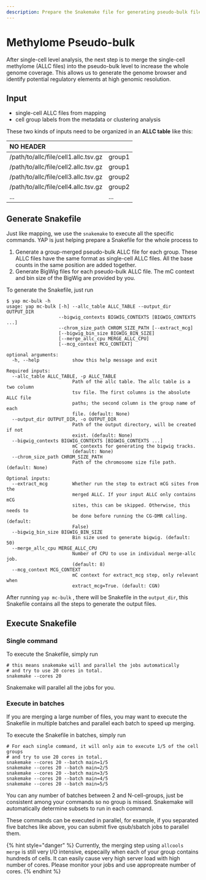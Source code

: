 ```yaml
---
description: Prepare the Snakemake file for generating pseudo-bulk files
---
```


# Methylome Pseudo-bulk

After single-cell level analysis, the next step is to merge the single-cell methylome \(ALLC files\) into the pseudo-bulk level to increase the whole genome coverage. This allows us to generate the genome browser and identify potential regulatory elements at high genomic resolution.

## Input

* single-cell ALLC files from mapping
* cell group labels from the metadata or clustering analysis

These two kinds of inputs need to be organized in an **ALLC table** like this:

| NO HEADER |  |
| :--- | :--- |
| /path/to/allc/file/cell1.allc.tsv.gz | group1 |
| /path/to/allc/file/cell2.allc.tsv.gz | group1 |
| /path/to/allc/file/cell3.allc.tsv.gz | group2 |
| /path/to/allc/file/cell4.allc.tsv.gz | group2 |
| ... | ... |

## Generate Snakefile

Just like mapping, we use the `snakemake` to execute all the specific commands. YAP is just helping prepare a Snakefile for the whole process to

1. Generate a group-merged pseudo-bulk ALLC file for each group. These ALLC files have the same format as single-cell ALLC files. All the base counts in the same position are added together.
2. Generate BigWig files for each pseudo-bulk ALLC file. The mC context and bin size of the BigWig are provided by you.

To generate the Snakefile, just run

```text
$ yap mc-bulk -h
usage: yap mc-bulk [-h] --allc_table ALLC_TABLE --output_dir OUTPUT_DIR
                   --bigwig_contexts BIGWIG_CONTEXTS [BIGWIG_CONTEXTS ...]
                   --chrom_size_path CHROM_SIZE_PATH [--extract_mcg]
                   [--bigwig_bin_size BIGWIG_BIN_SIZE]
                   [--merge_allc_cpu MERGE_ALLC_CPU]
                   [--mcg_context MCG_CONTEXT]

optional arguments:
  -h, --help            show this help message and exit

Required inputs:
  --allc_table ALLC_TABLE, -p ALLC_TABLE
                        Path of the allc table. The allc table is a two column
                        tsv file. The first columns is the absolute ALLC file
                        paths; the second column is the group name of each
                        file. (default: None)
  --output_dir OUTPUT_DIR, -o OUTPUT_DIR
                        Path of the output directory, will be created if not
                        exist. (default: None)
  --bigwig_contexts BIGWIG_CONTEXTS [BIGWIG_CONTEXTS ...]
                        mC contexts for generating the bigwig tracks.
                        (default: None)
  --chrom_size_path CHROM_SIZE_PATH
                        Path of the chromosome size file path. (default: None)

Optional inputs:
  --extract_mcg         Whether run the step to extract mCG sites from the
                        merged ALLC. If your input ALLC only contains mCG
                        sites, this can be skipped. Otherwise, this needs to
                        be done before running the CG-DMR calling. (default:
                        False)
  --bigwig_bin_size BIGWIG_BIN_SIZE
                        Bin size used to generate bigwig. (default: 50)
  --merge_allc_cpu MERGE_ALLC_CPU
                        Number of CPU to use in individual merge-allc job.
                        (default: 8)
  --mcg_context MCG_CONTEXT
                        mC context for extract_mcg step, only relevant when
                        extract_mcg=True. (default: CGN)
```

After running `yap mc-bulk` , there will be Snakefile in the `output_dir`, this Snakefile contains all the steps to generate the output files.

## Execute Snakefile

### Single command

To execute the Snakefile, simply run

```text
# this means snakemake will and parallel the jobs automatically 
# and try to use 20 cores in total.
snakemake --cores 20

```

Snakemake will parallel all the jobs for you.

### Execute in batches

If you are merging a large number of files, you may want to execute the Snakefile in multiple batches and parallel each batch to speed up merging.

To execute the Snakefile in batches, simply run

```text
# For each single command, it will only aim to execute 1/5 of the cell groups 
# and try to use 20 cores in total.
snakemake --cores 20 --batch main=1/5
snakemake --cores 20 --batch main=2/5
snakemake --cores 20 --batch main=3/5
snakemake --cores 20 --batch main=4/5
snakemake --cores 20 --batch main=5/5
```

You can any number of batches between 2 and N-cell-groups, just be consistent among your commands so no group is missed. Snakemake will automatically determine subsets to run in each command.

These commands can be executed in parallel, for example, if you separated five batches like above, you can submit five qsub/sbatch jobs to parallel them.

{% hint style="danger" %}
Currently, the merging step using `allcools merge` is still very I/O intensive, especailly when each of your group contains hundreds of cells. It can easily cause very high server load with high number of cores. Please monitor your jobs and use appropreate number of cores.
{% endhint %}

